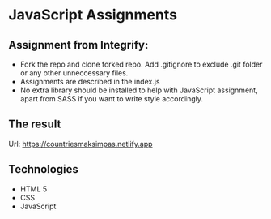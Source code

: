 # JavaScript Assignments

## Assignment from Integrify:

- Fork the repo and clone forked repo. Add .gitignore to exclude .git folder or any other unneccessary files.
- Assignments are described in the index.js
- No extra library should be installed to help with JavaScript assignment, apart from SASS if you want to write style accordingly.

## The result

Url: https://countriesmaksimpas.netlify.app

## Technologies

- HTML 5
- CSS
- JavaScript
